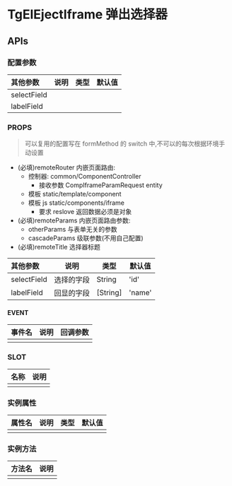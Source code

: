 # TgElEjectIframe 弹出选择器

## APIs

### 配置参数

| 其他参数    | 说明 | 类型 | 默认值 |
| :---------- | ---- | ---- | ------ |
| selectField |      |      |        |
| labelField  |      |      |        |

### PROPS

> 可以复用的配置写在 formMethod 的 switch 中,不可以的每次根据环境手动设置

- (必填)remoteRouter 内嵌页面路由:
  - 控制器: common/ComponentController
    - 接收参数 CompIframeParamRequest entity
  - 模板 static/template/component
  - 模板 js static/components/iframe
    - 要求 reslove 返回数据必须是对象
- (必填)remoteParams 内嵌页面路由参数:
  - otherParams 与表单无关的参数
  - cascadeParams 级联参数(不用自己配置)
- (必填)remoteTitle 选择器标题

| 其他参数    | 说明       | 类型     | 默认值 |
| :---------- | ---------- | -------- | ------ |
| selectField | 选择的字段 | String   | 'id'   |
| labelField  | 回显的字段 | [String] | 'name' |

#### EVENT

| 事件名 | 说明 | 回调参数 |
| ------ | ---- | -------- |
|        |      |          |

### SLOT

| 名称 | 说明 |
| ---- | ---- |
|      |      |

### 实例属性

| 属性名 | 说明 | 类型 | 默认值 |
| ------ | ---- | ---- | ------ |
|        |      |      |        |

### 实例方法

| 方法名 | 说明 |
| ------ | ---- |
|        |      |
